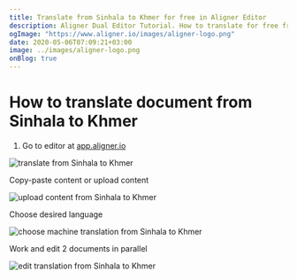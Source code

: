 ```yaml
---
title: Translate from Sinhala to Khmer for free in Aligner Editor
description: Aligner Dual Editor Tutorial. How to translate for free from Sinhala to Khmer. Aligner is multilingual document management platform. 
ogImage: "https://www.aligner.io/images/aligner-logo.png"
date: 2020-05-06T07:09:21+03:00
image: ../images/aligner-logo.png
onBlog: true
---
```


# How to translate document from Sinhala to Khmer

1. Go to editor at [app.aligner.io](https://app.aligner.io "Aligner App web page")

![translate from Sinhala to Khmer](../aligner-blank-editor.png "translate from Sinhala to Khmer")

Copy-paste content or upload content

![upload content from Sinhala to Khmer](../aligner-uploaded-document.png "upload content from Sinhala to Khmer")

Choose desired language

![choose machine translation from Sinhala to Khmer](../aligner-language-dropdown.png "choose machine translation from Sinhala to Khmer")

Work and edit 2 documents in parallel

![edit translation from Sinhala to Khmer](../aligner-double-sitded-editor.png "edit translation from Sinhala to Khmer")

